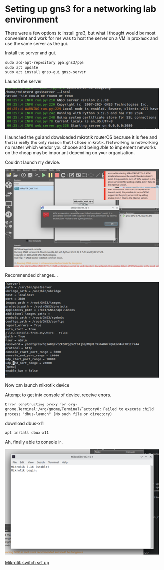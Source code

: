 # Setting up gns3 for a networking lab environment

There were a few options to install gns3, but what I thought would be most convenient and work for me was to host the server on a VM in proxmox and use the same server as the gui. 

Install the server and gui. 

```
sudo add-apt-repository ppa:gns3/ppa
sudo apt update
sudo apt install gns3-gui gns3-server
```
Launch the server

![alt text](images/startserver.png)

I launched the gui and downloaded mikrotik routerOS because it is free and that is really the only reason that I chose mikrotik. Networking is networking no matter which vendor you choose and being able to implement networks on the cheap may be important depending on your organization.

Couldn't launch my device. 

![alt text](images/mikrotikqemu.png)

Recommended changes... 

![alt text](images/Qemukvm.png)

Now can launch mikrotik device 

Attempt to get into console of device. receive errors. 

```
Error constructing proxy for org-gnome.Terminal:/org/gnome/Terminal/Factory0: Failed to execute child process "dbus-launch" (No such file or directory)
```

download dbus-x11

```
apt install dbux-x11
```

Ah, finally able to console in. 

![alt text](images/mikrotikconsole.png)

[Mikrotik switch set up](https://github.com/tcwinter/mikrotikswitching.git)
